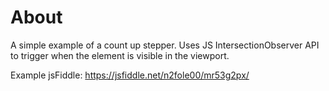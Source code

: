 # About 

A simple example of a count up stepper. Uses JS IntersectionObserver API to trigger when the element is visible in the viewport. 

Example jsFiddle: https://jsfiddle.net/n2fole00/mr53g2px/